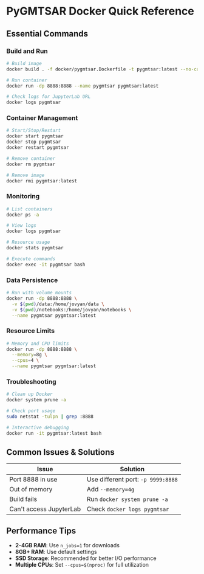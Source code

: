 # PyGMTSAR Docker Quick Reference

## Essential Commands

### Build and Run
```bash
# Build image
docker build . -f docker/pygmtsar.Dockerfile -t pygmtsar:latest --no-cache

# Run container
docker run -dp 8888:8888 --name pygmtsar pygmtsar:latest

# Check logs for JupyterLab URL
docker logs pygmtsar
```

### Container Management
```bash
# Start/Stop/Restart
docker start pygmtsar
docker stop pygmtsar
docker restart pygmtsar

# Remove container
docker rm pygmtsar

# Remove image
docker rmi pygmtsar:latest
```

### Monitoring
```bash
# List containers
docker ps -a

# View logs
docker logs pygmtsar

# Resource usage
docker stats pygmtsar

# Execute commands
docker exec -it pygmtsar bash
```

### Data Persistence
```bash
# Run with volume mounts
docker run -dp 8888:8888 \
  -v $(pwd)/data:/home/jovyan/data \
  -v $(pwd)/notebooks:/home/jovyan/notebooks \
  --name pygmtsar pygmtsar:latest
```

### Resource Limits
```bash
# Memory and CPU limits
docker run -dp 8888:8888 \
  --memory=8g \
  --cpus=4 \
  --name pygmtsar pygmtsar:latest
```

### Troubleshooting
```bash
# Clean up Docker
docker system prune -a

# Check port usage
sudo netstat -tulpn | grep :8888

# Interactive debugging
docker run -it pygmtsar:latest bash
```

## Common Issues & Solutions

| Issue | Solution |
|-------|----------|
| Port 8888 in use | Use different port: `-p 9999:8888` |
| Out of memory | Add `--memory=4g` |
| Build fails | Run `docker system prune -a` |
| Can't access JupyterLab | Check `docker logs pygmtsar` |

## Performance Tips

- **2-4GB RAM**: Use `n_jobs=1` for downloads
- **8GB+ RAM**: Use default settings
- **SSD Storage**: Recommended for better I/O performance
- **Multiple CPUs**: Set `--cpus=$(nproc)` for full utilization
